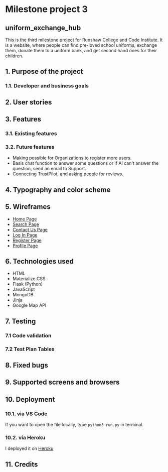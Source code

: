# Milestone project 3
## uniform_exchange_hub
This is the third milestone project for Runshaw College and Code Institute. It is a website, where people can find pre-loved school uniforms, exchange them, donate them to a uniform bank, and get second hand ones for their children.

## 1. Purpose of the project
  ### 1.1. Developer and business goals
## 2. User stories
## 3. Features
   ### 3.1. Existing features
   ### 3.2. Future features
   * Making possible for Organizations to register more users.
   * Basis chat function to answer some questions or if AI can't answer the question, send an email to Support.
   * Connecting TrustPilot, and asking people for reviews.
## 4. Typography and color scheme
## 5. Wireframes
* [Home Page](static/images/Home%20Page.pdf)
* [Search Page](static/images/Search%20Page.pdf)
* [Contact Us Page](static/images/Contact%20Us%20Page.pdf)
* [Log In Page](static/images/Log%20In%20Page.pdf)
* [Register Page](static/images/Register%20Page.pdf)
* [Profile Page](static/images/Profile%20Page.pdf)
## 6. Technologies used
* HTML
* Materialize CSS
* Flask (Python)
* JavaScript
* MongoDB
* Jinja
* Google Map API
## 7. Testing
   ### 7.1 Code validation
   ### 7.2 Test Plan Tables
## 8. Fixed bugs
## 9. Supported screens and browsers
## 10. Deployment
   ### 10.1. via VS Code
   If you want to open the file locally, type `python3 run.py` in terminal.
   ### 10.2. via Heroku
   I deployed it on [Heroku](https://git.heroku.com/uniform-exchange-hub.git)
## 11. Credits
